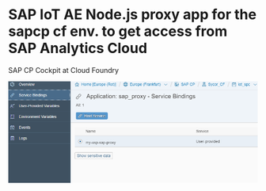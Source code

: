 # SAP IoT AE Node.js proxy app for the sapcp cf env. to get access from SAP Analytics Cloud


SAP CP Cockpit at Cloud Foundry

![Alt text](pics/udv_1.PNG?raw=true "SAP CP Cloud Fiundry service binding ")
